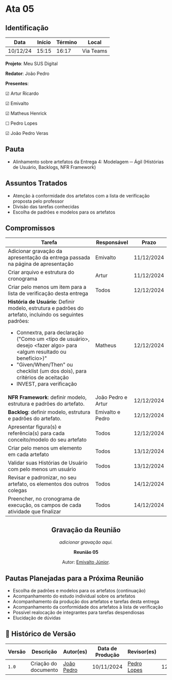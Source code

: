 # Ata 05

## Identificação

| Data | Início | Término | Local |
|----------|-------|-------|-----------|
| 10/12/24 | 15:15 | 16:17 | Via Teams |

**Projeto**: Meu SUS Digital

**Redator**: João Pedro

**Presentes**:

☑ Artur Ricardo

☑ Emivalto

☑ Matheus Henrick

☐ Pedro Lopes

☑ João Pedro Veras

## Pauta

- Alinhamento sobre artefatos da Entrega 4: Modelagem ─ Ágil (Histórias de Usuário, Backlogs, NFR Framework)

## Assuntos Tratados

- Atenção à conformidade dos artefatos com a lista de verificação proposta pelo professor
- Divisão das tarefas conhecidas
- Escolha de padrões e modelos para os artefatos

## Compromissos

| Tarefa | Responsável | Prazo |
|--------|-------------|-------|
| Adicionar gravação da apresentação da entrega passada na página de apresentação | Emivalto | 11/12/2024 |
| Criar arquivo e estrutura do cronograma | Artur | 11/12/2024 |
| Criar pelo menos um item para a lista de verificação desta entrega | Todos | 12/12/2024 |
| **História de Usuário**: Definir modelo, estrutura e padrões do artefato, incluindo os seguintes padrões: <ul> <li>Connextra, para declaração ("Como um <tipo de usuário\>, desejo <fazer algo\> para <algum resultado ou benefício\>)"</li> <li>"Given/When/Then" ou checklist (um dos dois), para critérios de aceitação</li> <li>INVEST, para verificação</li> </ul> | Matheus | 12/12/2024 |
| **NFR Framework**: definir modelo, estrutura e padrões do artefato. | João Pedro e Artur | 12/12/2024 |
| **Backlog**: definir modelo, estrutura e padrões do artefato. | Emivalto e Pedro | 12/12/2024 |
| Apresentar figura(s) e referência(s) para cada conceito/modelo do seu artefato | Todos | 12/12/2024 |
| Criar pelo menos um elemento em cada artefato | Todos | 13/12/2024 |
| Validar suas Histórias de Usuário com pelo menos um usuário | Todos | 13/12/2024 |
| Revisar e padronizar, no seu artefato, os elementos dos outros colegas | Todos | 14/12/2024 |
| Preencher, no cronograma de execução, os campos de cada atividade que finalizar | Todos | 14/12/2024 |

<center>

## Gravação da Reunião

*adicionar gravação aqui.*

</center>

<div align="center">
    <p><strong>Reunião 05 <em></em></strong></p>
    <p>Autor: <a href="https://github.com/EmivaltoJrr">Emivalto Júnior</a>.</p>
</div>

## Pautas Planejadas para a Próxima Reunião

- Escolha de padrões e modelos para os artefatos (continuação)
- Acompanhamento do estudo individual sobre os artefatos
- Acompanhamento da produção dos artefatos e tarefas desta entrega
- Acompanhamento da conformidade dos artefatos à lista de verificação
- Possível realocação de integrantes para tarefas despendiosas
- Elucidação de dúvidas

## 📑 Histórico de Versão

| Versão | Descrição | Autor(es) | Data de Produção | Revisor(es) | Data de Revisão |
|--------|-----------|-------|------|---------|-----------------|
|  `1.0` | Criação do documento | [João Pedro](https://github.com/JoosPerro) | 10/11/2024 | [Pedro Lopes](https://github.com/pLopess) | 12/12/2024 |
